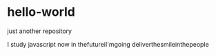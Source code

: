 # hello-world
just another repository


I study javascript now
in thefutureiI'mgoing
deliverthesmileinthepeople
